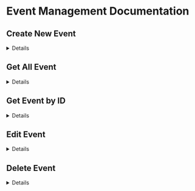 # Event Management Documentation

## Create New Event

<details>

### Endpoint

```http
POST /api/event
```
### Example Payload

```json
{
  "name": "Music Festival 2023",
  "location": "Los Angeles, CA",
  "start_date": "2023-12-15T18:00:00Z",
  "end_date": "2023-12-17T23:00:00Z",
  "price": 150.00,
  "total_seat": 1000,
  "available_seat": 750
}
```

### Example cURL

```sh
curl -X POST http://yourapiurl.com/api/event \
-H "Content-Type: application/json" \
-d '{
    "name": "Music Festival 2023",
    "location": "Los Angeles, CA",
    "start_date": "2023-12-15T18:00:00Z",
    "end_date": "2023-12-17T23:00:00Z",
    "price": 150.00,
    "total_seat": 1000,
    "available_seat": 750
}'
```

### Example Response

```json
{
    "message": "Event created successfully",
    "event": {
        "id": "391ced0f-26b6-4bc3-8019-d8dc805051bf",
        "name": "Tech Conference 2023",
        "location": "San Francisco, CA",
        "start_date": "2023-11-01T09:00:00Z",
        "end_date": "2023-11-03T17:00:00Z",
        "price": 299.99,
        "total_seat": 500,
        "available_seat": 150,
        "CreatedAt": "2024-11-12T14:46:35.8432188+07:00",
        "UpdatedAt": "2024-11-12T14:46:35.8432188+07:00",
    },
}
```

</details>

## Get All Event

<details>

### Endpoint

```http
GET /api/event
```

### Example cURL

```sh
curl -X GET http://yourapiurl.com/api/event \
-H "Content-Type: application/json"
```

### Example Response

```json
{
    "events": [
        {
            "id": "391ced0f-26b6-4bc3-8019-d8dc805051bf",
            "name": "Tech Conference 2023",
            "location": "San Francisco, CA",
            "start_date": "2023-11-01T16:00:00+07:00",
            "end_date": "2023-11-04T00:00:00+07:00",
            "price": 299.99,
            "total_seat": 500,
            "available_seat": 150,
            "CreatedAt": "2024-11-12T14:46:35.843218+07:00",
            "UpdatedAt": "2024-11-12T14:46:35.843218+07:00",
        }
    ]
}
```

</details>

## Get Event by ID

<details>

### Endpoint

```http
GET /api/event/:id
```

| Params | Type     | Description                |
| :-------- | :------- | :------------------------- |
| `id` | `string` | **Required** Event ID |

### Example cURL

```sh
curl -X GET http://yourapiurl.com/api/event/391ced0f-26b6-4bc3-8019-d8dc805051bf \
-H "Content-Type: application/json"
```

### Example Response

```json
{
    "id": "391ced0f-26b6-4bc3-8019-d8dc805051bf",
    "name": "Tech Conference 2023",
    "location": "San Francisco, CA",
    "start_date": "2023-11-01T16:00:00+07:00",
    "end_date": "2023-11-04T00:00:00+07:00",
    "price": 299.99,
    "total_seat": 500,
    "available_seat": 150,
    "CreatedAt": "2024-11-12T14:46:35.843218+07:00",
    "UpdatedAt": "2024-11-12T14:46:35.843218+07:00"
}
```

</details>

## Edit Event

<details>

### Endpoint

```http
POST /api/event/:id
```

| Params | Type     | Description                |
| :-------- | :------- | :------------------------- |
| `id` | `string` | **Required** Event ID |

### Example Payload

```json
{
  "name": "Music Festival 2023",
  "location": "Los Angeles, CA",
  "start_date": "2023-12-15T18:00:00Z",
  "end_date": "2023-12-17T23:00:00Z",
  "price": 150.00,
  "total_seat": 1000,
  "available_seat": 750
}
```

### Example cURL

```sh
curl -X POST http://yourapiurl.com/api/event/391ced0f-26b6-4bc3-8019-d8dc805051bf \
-H "Content-Type: application/json" \
-d '{
    "name": "Music Festival 2023",
    "location": "Los Angeles, CA",
    "start_date": "2023-12-15T18:00:00Z",
    "end_date": "2023-12-17T23:00:00Z",
    "price": 150.00,
    "total_seat": 1000,
    "available_seat": 999
}'
```

### Example Response

```json
{
    "message": "Event created successfully",
    "event": {
        "id": "391ced0f-26b6-4bc3-8019-d8dc805051bf",
        "name": "Tech Conference 2023",
        "location": "San Francisco, CA",
        "start_date": "2023-11-01T09:00:00Z",
        "end_date": "2023-11-03T17:00:00Z",
        "price": 299.99,
        "total_seat": 500,
        "available_seat": 999,
        "CreatedAt": "2024-11-12T14:46:35.8432188+07:00",
        "UpdatedAt": "2024-11-12T14:46:35.8432188+07:00",
    },
}
```

</details>

## Delete Event

<details>

### Endpoint

```http
POST /api/event/:id
```

| Params | Type     | Description                |
| :-------- | :------- | :------------------------- |
| `id` | `string` | **Required** Event ID |

### Example cURL

```sh
curl -X POST http://yourapiurl.com/api/event/391ced0f-26b6-4bc3-8019-d8dc805051bf \
-H "Content-Type: application/json" \
```

### Example Response

```json
{
    "message": "Event deleted successfully"
}
```

</details>